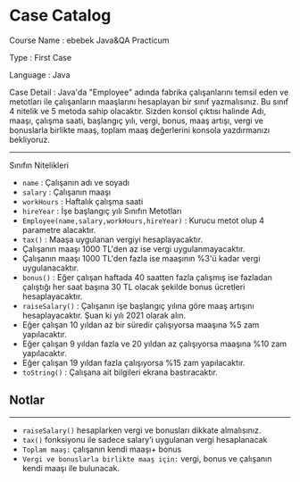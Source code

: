 
# Case Catalog

Course Name :   ebebek Java&QA Practicum

Type        :   First Case

Language    :   Java

Case Detail :   Java'da "Employee" adında fabrika çalışanlarını temsil eden ve metotları ile çalışanların maaşlarını hesaplayan bir sınıf yazmalısınız. Bu sınıf 4 nitelik ve 5 metoda sahip olacaktır. Sizden konsol çıktısı halinde Adı, maaşı, çalışma saati, başlangıç yılı, vergi, bonus, maaş artışı, vergi ve bonuslarla birlikte maaş, toplam maaş değerlerini konsola yazdırmanızı bekliyoruz.

---

Sınıfın Nitelikleri
* `name` : Çalışanın adı ve soyadı
* `salary` : Çalışanın maaşı
* `workHours` : Haftalık çalışma saati
* `hireYear` : İşe başlangıç yılı
Sınıfın Metotları
* `Employee(name,salary,workHours,hireYear)` : Kurucu metot olup 4 parametre alacaktır.
* `tax()` : Maaşa uygulanan vergiyi hesaplayacaktır.
* Çalışanın maaşı 1000 TL'den az ise vergi uygulanmayacaktır.
* Çalışanın maaşı 1000 TL'den fazla ise maaşının %3'ü kadar vergi uygulanacaktır.
* `bonus()` : Eğer çalışan haftada 40 saatten fazla çalışmış ise fazladan çalıştığı her saat başına 30 TL olacak şekilde bonus ücretleri hesaplayacaktır.
* `raiseSalary()` : Çalışanın işe başlangıç yılına göre maaş artışını hesaplayacaktır. Şuan ki yılı 2021 olarak alın.
* Eğer çalışan 10 yıldan az bir süredir çalışıyorsa maaşına %5 zam yapılacaktır.
* Eğer çalışan 9 yıldan fazla ve 20 yıldan az çalışıyorsa maaşına %10 zam yapılacaktır.
* Eğer çalışan 19 yıldan fazla çalışıyorsa %15 zam yapılacaktır.
* `toString()` : Çalışana ait bilgileri ekrana bastıracaktır.


## Notlar
---
* `raiseSalary()` hesaplarken vergi ve bonusları dikkate almalısınız.
* `tax()` fonksiyonu ile sadece salary’i uygulanan vergi hesaplanacak
* `Toplam maaş:` çalışanın kendi maaşı+ bonus
* `Vergi ve bonuslarla birlikte maaş için:` vergi, bonus ve çalışanın kendi maaşı ile bulunacak.
